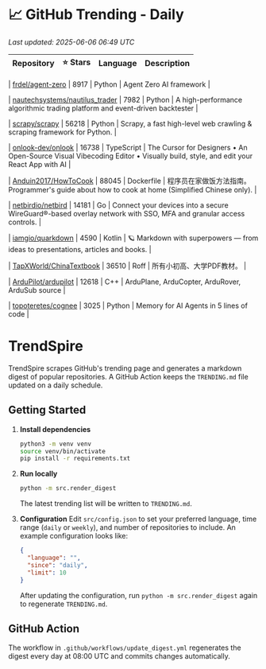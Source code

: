 <!-- TRENDING_START -->
# 📈 GitHub Trending - Daily

_Last updated: 2025-06-06 06:49 UTC_

| Repository | ⭐ Stars | Language | Description |
|------------|--------:|----------|-------------|

| [frdel/agent-zero](https://github.com/frdel/agent-zero) | 8917 | Python | Agent Zero AI framework |

| [nautechsystems/nautilus_trader](https://github.com/nautechsystems/nautilus_trader) | 7982 | Python | A high-performance algorithmic trading platform and event-driven backtester |

| [scrapy/scrapy](https://github.com/scrapy/scrapy) | 56218 | Python | Scrapy, a fast high-level web crawling & scraping framework for Python. |

| [onlook-dev/onlook](https://github.com/onlook-dev/onlook) | 16738 | TypeScript | The Cursor for Designers • An Open-Source Visual Vibecoding Editor • Visually build, style, and edit your React App with AI |

| [Anduin2017/HowToCook](https://github.com/Anduin2017/HowToCook) | 88045 | Dockerfile | 程序员在家做饭方法指南。Programmer's guide about how to cook at home (Simplified Chinese only). |

| [netbirdio/netbird](https://github.com/netbirdio/netbird) | 14181 | Go | Connect your devices into a secure WireGuard®-based overlay network with SSO, MFA and granular access controls. |

| [iamgio/quarkdown](https://github.com/iamgio/quarkdown) | 4590 | Kotlin | 🪐 Markdown with superpowers — from ideas to presentations, articles and books. |

| [TapXWorld/ChinaTextbook](https://github.com/TapXWorld/ChinaTextbook) | 36510 | Roff | 所有小初高、大学PDF教材。 |

| [ArduPilot/ardupilot](https://github.com/ArduPilot/ardupilot) | 12618 | C++ | ArduPlane, ArduCopter, ArduRover, ArduSub source |

| [topoteretes/cognee](https://github.com/topoteretes/cognee) | 3025 | Python | Memory for AI Agents in 5 lines of code |
<!-- TRENDING_END -->

# TrendSpire

TrendSpire scrapes GitHub's trending page and generates a markdown digest of popular repositories. A GitHub Action keeps the `TRENDING.md` file updated on a daily schedule.

## Getting Started

1. **Install dependencies**
   ```bash
   python3 -m venv venv
   source venv/bin/activate
   pip install -r requirements.txt
   ```

2. **Run locally**
   ```bash
   python -m src.render_digest
   ```
   The latest trending list will be written to `TRENDING.md`.

3. **Configuration**
   Edit `src/config.json` to set your preferred language, time range (`daily` or `weekly`), and number of repositories to include.
   An example configuration looks like:
   ```json
   {
     "language": "",
     "since": "daily",
     "limit": 10
   }
   ```
   After updating the configuration, run `python -m src.render_digest` again to regenerate `TRENDING.md`.

## GitHub Action

The workflow in `.github/workflows/update_digest.yml` regenerates the digest every day at 08:00 UTC and commits changes automatically.

